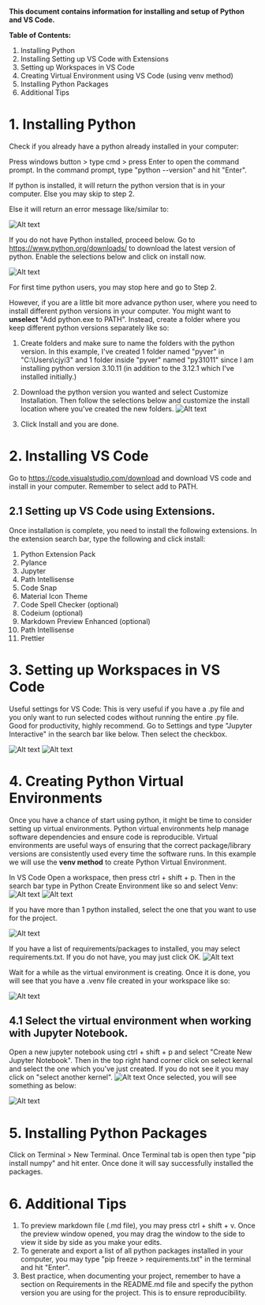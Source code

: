 **This document contains information for installing and setup of Python and VS Code.**

**Table of Contents:**

1. Installing Python
2. Installing Setting up VS Code with Extensions
3. Setting up Workspaces in VS Code
4. Creating Virtual Environment using VS Code (using venv method)
5. Installing Python Packages
6. Additional Tips


# 1. Installing Python
Check if you already have a python already installed in your computer:

Press windows button > type cmd > press Enter to open the command prompt. In the command prompt, type "python --version" and hit "Enter".

If python is installed, it will return the python version that is in your computer. Else you may skip to step 2.

Else it will return an error message like/similar to:

![Alt text](<data/raw/00 Check if Python already installed.jpg>)

If you do not have Python installed, proceed below. Go to <https://www.python.org/downloads/> to download the latest version of python.
Enable the selections below and click on install now.

![Alt text](<data/raw/02 Python Install_AddtoPATH.jpg>)

For first time python users, you may stop here and go to Step 2.

However, if you are a little bit more advance python user, where you need to install different python versions in your computer. You might want to **unselect** "Add python.exe to PATH". Instead, create a folder where you keep different python versions separately like so:

1. Create folders and make sure to name the folders with the python version. In this example, I've created 1 folder named "pyver" in "C:\Users\cjyi3\" and 1 folder inside "pyver" named "py31011" since I am installing python version 3.10.11 (in addition to the 3.12.1 which I've installed initially.)

2. Download the python version you wanted and select Customize Installation. Then follow the selections below and customize the install location where you've created the new folders. 
![Alt text](<data/raw/03 Custom Install_Save in pyver.jpg>)

3. Click Install and you are done.


# 2. Installing VS Code
Go to https://code.visualstudio.com/download and download VS code and install in your computer. Remember to select add to PATH.

## 2.1 Setting up VS Code using Extensions.
Once installation is complete, you need to install the following extensions. In the extension search bar, type the following and click install:
1. Python Extension Pack
2. Pylance
3. Jupyter
4. Path Intellisense
5. Code Snap
6. Material Icon Theme
7. Code Spell Checker (optional)
8. Codeium (optional)
9. Markdown Preview Enhanced (optional)
10. Path Intellisense
11. Prettier


# 3. Setting up Workspaces in VS Code
Useful settings for VS Code:
This is very useful if you have a .py file and you only want to run selected codes without running the entire .py file.
Good for productivity, highly recommend.
Go to Settings and type "Jupyter Interactive" in the search bar like below. Then select the checkbox.

![Alt text](<data/raw/15a VS Code Setup_Settings_Jupyter_interactive.jpg>)
![Alt text](<data/raw/15 VS Code Setup_Settings_Jupyter_interactive.jpg>)

# 4. Creating Python Virtual Environments
Once you have a chance of start using python, it might be time to consider setting up virtual environments. Python virtual environments help manage software dependencies and ensure code is reproducible. Virtual environments are useful ways of ensuring that the correct package/library versions are consistently used every time the software runs.
In this example we will use the **venv method** to create Python Virtual Environment.

In VS Code Open a workspace, then press ctrl + shift + p.
Then in the search bar type in Python Create Environment like so and select Venv:
![Alt text](<data/raw/16 Create Python Virtual Environment venv method in VS Code.jpg>)
![Alt text](<data/raw/17 Create Python Virtual Environment venv method in VS Code2.jpg>)

If you have more than 1 python installed, select the one that you want to use for the project.

![Alt text](<data/raw/18 Create Python Virtual Environment venv method in VS Code3.jpg>)

If you have a list of requirements/packages to installed, you may select requirements.txt. If you do not have, you may just click OK.
![Alt text](<data/raw/19 Create Python Virtual Environment venv method in VS Code4.jpg>)

Wait for a while as the virtual environment is creating.
Once it is done, you will see that you have a .venv file created in your workspace like so:

![Alt text](<data/raw/20 venv folder created in workspace.jpg>)

## 4.1 Select the virtual environment when working with Jupyter Notebook.
Open a new jupyter notebook using ctrl + shift + p and select "Create New Jupyter Notebook".
Then in the top right hand corner click on select kernal and select the one which you've just created. If you do not see it you may click on "select another kernel".
![Alt text](<data/raw/21 Select Kernel Virtual Env.jpg>)
Once selected, you will see something as below:

![Alt text](<data/raw/22 Select Kernel Virtual Env - Selected.jpg>)

# 5. Installing Python Packages
Click on Terminal > New Terminal. Once Terminal tab is open then type "pip install numpy" and hit enter.
Once done it will say successfully installed the packages.


# 6. Additional Tips
1. To preview markdown file (.md file), you may press ctrl + shift + v. Once the preview window opened, you may drag the window to the side to view it side by side as you make your edits.
2. To generate and export a list of all python packages installed in your computer, you may type "pip freeze > requirements.txt" in the terminal and hit "Enter".
3. Best practice, when documenting your project, remember to have a section on Requirements in the README.md file and specify the python version you are using for the project. This is to ensure reproducibility.
